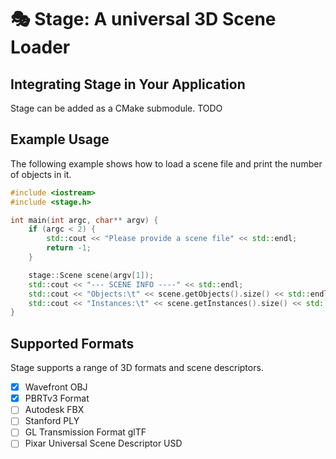 # 🎭 Stage: A universal 3D Scene Loader

## Integrating Stage in Your Application
Stage can be added as a CMake submodule.
TODO

## Example Usage
The following example shows how to load a scene file and print the number of objects in it.
```cpp
#include <iostream>
#include <stage.h>

int main(int argc, char** argv) {
    if (argc < 2) {
        std::cout << "Please provide a scene file" << std::endl;
        return -1;
    }

    stage::Scene scene(argv[1]);
    std::cout << "--- SCENE INFO ----" << std::endl;
    std::cout << "Objects:\t" << scene.getObjects().size() << std::endl;
    std::cout << "Instances:\t" << scene.getInstances().size() << std::endl;
}
```

## Supported Formats
Stage supports a range of 3D formats and scene descriptors.

- [X] Wavefront OBJ
- [X] PBRTv3 Format
- [ ] Autodesk FBX
- [ ] Stanford PLY
- [ ] GL Transmission Format glTF
- [ ] Pixar Universal Scene Descriptor USD
